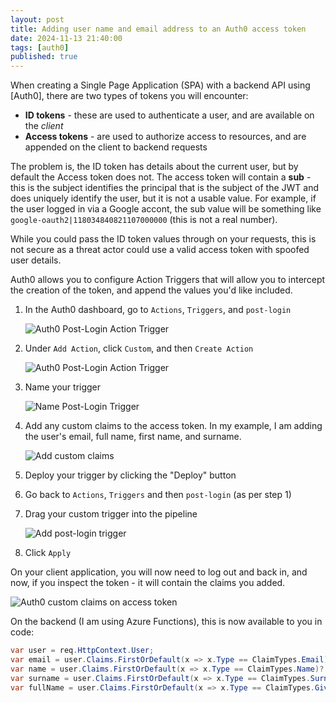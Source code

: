 ```yaml
---
layout: post
title: Adding user name and email address to an Auth0 access token
date: 2024-11-13 21:40:00
tags: [auth0]
published: true
---
```


When creating a Single Page Application (SPA) with a backend API using [Auth0], there are two types of tokens you will encounter:

- **ID tokens** - these are used to authenticate a user, and are available on the *client* 
- **Access tokens** - are used to authorize access to resources, and are appended on the client to backend requests 

The problem is, the ID token has details about the current user, but by default the Access token does not.  The access token will contain a **sub** - this is the subject identifies the principal that is the subject of the JWT and does uniquely identify the user, but it is not a usable value.  For example, if the user logged in via a Google accont, the sub value will be something like `google-oauth2|118034840821107000000` (this is not a real number). 

While you could pass the ID token values through on your requests, this is not secure as a threat actor could use a valid access token with spoofed user details.

Auth0 allows you to configure Action Triggers that will allow you to intercept the creation of the token, and append the values you'd like included.

1. In the Auth0 dashboard, go to `Actions`, `Triggers`, and `post-login`

    ![Auth0 Post-Login Action Trigger](../assets/img/2024/auth0-action-trigger-postlogin.png)

2. Under `Add Action`, click `Custom`, and then `Create Action`

    ![Auth0 Post-Login Action Trigger](../assets/img/2024/auth0-create-custom-action.png)

3. Name your trigger

    ![Name Post-Login Trigger](../assets/img/2024/auth0-name-trigger.png)

4. Add any custom claims to the access token.  In my example, I am adding the user's email, full name, first name, and surname.

    ![Add custom claims](../assets/img/2024/auth0-add-custom-claims-to-access-token.png)
5. Deploy your trigger by clicking the "Deploy" button

6. Go back to `Actions`, `Triggers` and then `post-login` (as per step 1)

7. Drag your custom trigger into the pipeline

    ![Add post-login trigger](../assets/img/2024/auth0-add-post-login-trigger.png)

8. Click `Apply`

On your client application, you will now need to log out and back in, and now, if you inspect the token - it will contain the claims you added.

![Auth0 custom claims on access token](../assets/img/2024/auth0-custom-claims.png)

On the backend (I am using Azure Functions), this is now available to you in code:

```csharp
var user = req.HttpContext.User;
var email = user.Claims.FirstOrDefault(x => x.Type == ClaimTypes.Email)?.Value;
var name = user.Claims.FirstOrDefault(x => x.Type == ClaimTypes.Name)?.Value;
var surname = user.Claims.FirstOrDefault(x => x.Type == ClaimTypes.Surname)?.Value;
var fullName = user.Claims.FirstOrDefault(x => x.Type == ClaimTypes.GivenName)?.Value;
```




   
